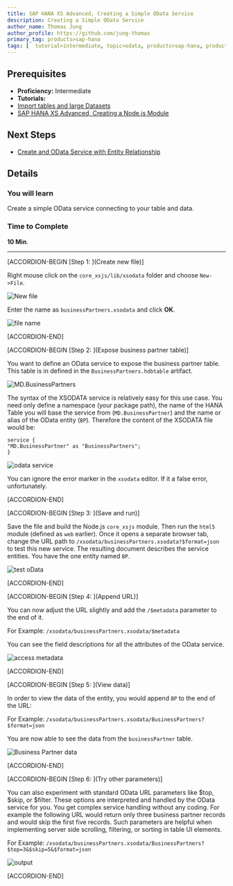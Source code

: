 ```yaml
---
title: SAP HANA XS Advanced, Creating a Simple OData Service
description: Creating a Simple OData Service
author_name: Thomas Jung
author_profile: https://github.com/jung-thomas
primary_tag: products>sap-hana
tags: [  tutorial>intermediate, topic>odata, products>sap-hana, products>sap-hana\,-express-edition   ]
---
```

## Prerequisites  
- **Proficiency:** Intermediate
- **Tutorials:**
- [Import tables and large Datasets](https://developers.sap.com/tutorials/xsa-import-shine-data.html)
- [SAP HANA XS Advanced, Creating a Node.js Module](https://developers.sap.com/tutorials/xsa-xsjs-xsodata.html)

## Next Steps
- [Create and OData Service with Entity Relationship](https://developers.sap.com/tutorials/xsa-xsodata-entity.html)

## Details
### You will learn  
Create a simple OData service connecting to your table and data.

### Time to Complete
**10 Min**.

---

[ACCORDION-BEGIN [Step 1: ](Create new file)]

Right mouse click on the `core_xsjs/lib/xsodata` folder and choose `New->File`.

![New file](1.png)

Enter the name as `businessPartners.xsodata` and click **OK**.

![file name](2.png)



[ACCORDION-END]

[ACCORDION-BEGIN [Step 2: ](Expose business partner table)]

You want to define an OData service to expose the business partner table. This table is in defined in the `BusinessPartners.hdbtable` artifact.

![MD.BusinessPartners](3_1.png)

The syntax of the XSODATA service is relatively easy for this use case. You need only define a namespace (your package path), the name of the HANA Table you will base the service from (`MD.BusinessPartner`) and the name or alias of the OData entity (`BP`). Therefore the content of the XSODATA file would be:

```text
service {
"MD.BusinessPartner" as "BusinessPartners";
}
```

![odata service](3.png)

You can ignore the error marker in the `xsodata` editor.  If it a false error, unfortunately.

[ACCORDION-END]

[ACCORDION-BEGIN [Step 3: ](Save and run)]

Save the file and build the Node.js `core_xsjs` module. Then run the `html5` module (defined as `web` earlier). Once it opens a separate browser tab, change the URL path to `/xsodata/businessPartners.xsodata?$format=json` to test this new service. The resulting document describes the service entities.  You have the one entity named `BP`.

![test oData](4.png)


[ACCORDION-END]

[ACCORDION-BEGIN [Step 4: ](Append URL)]

You can now adjust the URL slightly and add the `/$metadata` parameter to the end of it.

For Example: `/xsodata/businessPartners.xsodata/$metadata`

You can see the field descriptions for all the attributes of the OData service.

![access metadata](5.png)


[ACCORDION-END]

[ACCORDION-BEGIN [Step 5: ](View data)]

In order to view the data of the entity, you would append `BP` to the end of the URL:

For Example:`/xsodata/businessPartners.xsodata/BusinessPartners?$format=json`You are now able to see the data from the `businessPartner` table.  ![Business Partner data](6.png)

[ACCORDION-END]

[ACCORDION-BEGIN [Step 6: ](Try other parameters)]

You can also experiment with standard OData URL parameters like $top, $skip, or $filter.  These options are interpreted and handled by the OData service for you.  You get complex service handling without any coding. For example the following URL would return only three business partner records and would skip the first five records.  Such parameters are helpful when implementing server side scrolling, filtering, or sorting in table UI elements.

For Example:`/xsodata/businessPartners.xsodata/BusinessPartners?$top=3&$skip=5&$format=json`

![output](7.png)


[ACCORDION-END]
